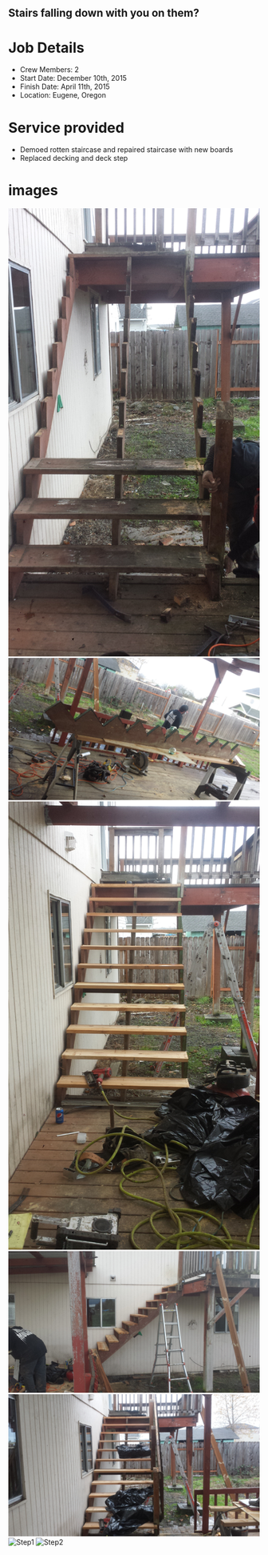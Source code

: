## Stairs falling down with you on them?

# Job Details
+ Crew Members: 2
+ Start Date: December 10th, 2015
+ Finish Date: April 11th, 2015
+ Location: Eugene, Oregon

# Service provided
+ Demoed rotten staircase and repaired staircase with new boards
+ Replaced decking and deck step

# images
![Staircase1](/gallery/eugene-stairdeck/20151210_114607.jpg)
![Staircase2](/gallery/eugene-stairdeck/20151210_125917.jpg)
![Staircase3](/gallery/eugene-stairdeck/20151210_142856.jpg)
![Staircase4](/gallery/eugene-stairdeck/20151210_142916.jpg)
![Staircase5](/gallery/eugene-stairdeck/20151210_150408.jpg)
![Step1](/gallery/eugene-stairdeck/20151211_111833.jpg)
![Step2](/gallery/eugene-stairdeck/20151211_135453.jpg)
